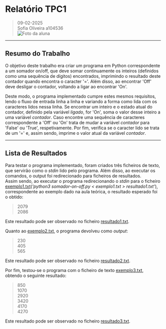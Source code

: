 
# Relatório TPC1

> 09-02-2025  
> Sofia Oliveira a104536  
> ![Foto da aluna](https://github.com/user-attachments/assets/8eb0a6bc-8efa-44d6-a0f5-ab76a4524ba8)  


---

## Resumo do Trabalho  

O objetivo deste trabalho era criar um programa em Python correspondente a um somador on/off, que deve somar continuamente os inteiros (definidos como uma sequência de dígitos) encontrados, imprimindo o resultado deste contador quando encontra o caracter '='. Além disso, ao encontrar 'Off' deve desligar o contador, voltando a ligar ao encontrar 'On'.  

Deste modo, o programa implementado cumpre estes mesmos requisitos, lendo o fluxo de entrada linha a linha e variando a forma como lida com os caracteres lidos nessa linha. Se encontrar um inteiro e o estado atual do contador, definido pela variável _ligado_, for 'On', soma o valor desse inteiro a uma variável _contador_. Caso encontre uma sequência de caracteres correspondente a 'Off' ou 'On' trata de mudar a variável _contador_ para 'False' ou 'True', respetivamente. Por fim, verifica se o caracter lido se trata de um '=' e, assim sendo, imprime o valor atual da variável _contador_.  

---

## Lista de Resultados
Para testar o programa implementado, foram criados três ficheiros de texto, que servirão como o _stdin_ lido pelo programa. Além disso, ao executar os comandos, o output foi redirecionado para ficheiros de resultados.  
Assim sendo, ao executar o programa redirecionando o _stdin_ para o ficheiro [exemplo1.txt](testes/exemplo1.txt)(_'python3 somador-on-off.py < exemplo1.txt > resultado1.txt'_), correspondente ao exemplo dado na aula teórica, o resultado esperado foi o obtido:
> 2079  
> 2086  

Este resultado pode ser observado no ficheiro [resultado1.txt](testes/resultado1.txt).  
  
Quanto ao [exemplo2.txt](testes/exemplo2.txt), o programa devolveu como _output_:
> 230  
> 405  
> 565  

Este resultado pode ser observado no ficheiro [resultado2.txt](testes/resultado2.txt).  
  
Por fim, testou-se o programa com o ficheiro de texto [exemplo3.txt](testes/exemplo3.txt), obtendo o seguinte resultado:
> 850  
> 1070  
> 2920  
> 3420  
> 4170  
> 4270  

Este resultado pode ser observado no ficheiro [resultado3.txt](testes/resultado3.txt).  
